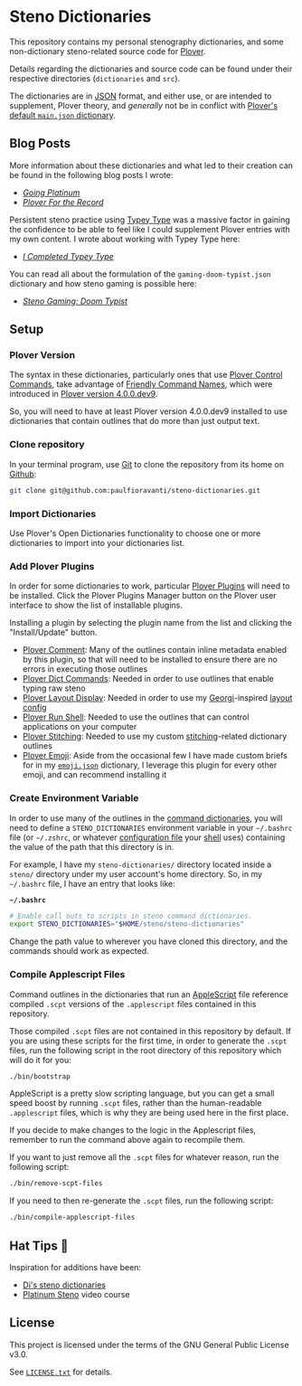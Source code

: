 # Steno Dictionaries

This repository contains my personal stenography dictionaries, and
some non-dictionary steno-related source code for [Plover][].

Details regarding the dictionaries and source code can be found under their
respective directories (`dictionaries` and `src`).

The dictionaries are in [JSON][] format, and either use, or are intended to
supplement, Plover theory, and _generally_ not be in conflict with [Plover's
default `main.json` dictionary][Plover main.json].

## Blog Posts

More information about these dictionaries and what led to their creation can
be found in the following blog posts I wrote:

- _[Going Platinum][]_
- _[Plover For the Record][]_

Persistent steno practice using [Typey Type][] was a massive factor in gaining
the confidence to be able to feel like I could supplement Plover entries with my
own content. I wrote about working with Typey Type here:

- _[I Completed Typey Type][]_

You can read all about the formulation of the `gaming-doom-typist.json`
dictionary and how steno gaming is possible here:

- _[Steno Gaming: Doom Typist][]_

## Setup

### Plover Version

The syntax in these dictionaries, particularly ones that use [Plover Control
Commands][], take advantage of [Friendly Command Names][], which were introduced
in [Plover version 4.0.0.dev9][].

So, you will need to have at least Plover version 4.0.0.dev9 installed to use
dictionaries that contain outlines that do more than just output text.

### Clone repository

In your terminal program, use [Git][] to clone the repository from its home on
[Github][]:

```sh
git clone git@github.com:paulfioravanti/steno-dictionaries.git
```

### Import Dictionaries

Use Plover's Open Dictionaries functionality to choose one or more dictionaries
to import into your dictionaries list.

### Add Plover Plugins

In order for some dictionaries to work, particular [Plover Plugins][] will
need to be installed. Click the Plover Plugins Manager button on the Plover
user interface to show the list of installable plugins.

Installing a plugin by selecting the plugin name from the list and clicking the
"Install/Update" button.

- [Plover Comment][]: Many of the outlines contain inline metadata enabled by
  this plugin, so that will need to be installed to ensure there are no errors
  in executing those outlines
- [Plover Dict Commands][]: Needed in order to use outlines that enable typing
  raw steno
- [Plover Layout Display][]: Needed in order to use my [Georgi][]-inspired
  [layout config][]
- [Plover Run Shell][]: Needed to use the outlines that can control applications
  on your computer
- [Plover Stitching][]: Needed to use my custom [stitching][]-related dictionary
  outlines
- [Plover Emoji][]: Aside from the occasional few I have made custom briefs for
  in my [`emoji.json`][] dictionary, I leverage this plugin for every other
  emoji, and can recommend installing it

### Create Environment Variable

In order to use many of the outlines in the [command dictionaries][], you will
need to define a `STENO_DICTIONARIES` environment variable in your `~/.bashrc`
file (or `~/.zshrc`, or whatever [configuration file][] your [shell][] uses)
containing the value of the path that this directory is in.

For example, I have my `steno-dictionaries/` directory located inside a
`steno/` directory under my user account's home directory. So, in my
`~/.bashrc` file, I have an entry that looks like:

**`~/.bashrc`**

```sh
# Enable call outs to scripts in steno command dictionaries.
export STENO_DICTIONARIES="$HOME/steno/steno-dictionaries"
```

Change the path value to wherever you have cloned this directory, and the
commands should work as expected.

### Compile Applescript Files

Command outlines in the dictionaries that run an [AppleScript][] file reference
compiled `.scpt` versions of the `.applescript` files contained in this
repository.

Those compiled `.scpt` files are not contained in this repository by default.
If you are using these scripts for the first time, in order to generate the
`.scpt` files, run the following script in the root directory of this repository
which will do it for you:

```sh
./bin/bootstrap
```

AppleScript is a pretty slow scripting language, but you can get a small speed
boost by running `.scpt` files, rather than the human-readable `.applescript`
files, which is why they are being used here in the first place.

If you decide to make changes to the logic in the Applescript files, remember to
run the command above again to recompile them.

If you want to just remove all the `.scpt` files for whatever reason, run the
following script:

```sh
./bin/remove-scpt-files
```

If you need to then re-generate the `.scpt` files, run the following script:

```sh
./bin/compile-applescript-files
```

## Hat Tips :tophat:

Inspiration for additions have been:

- [Di's steno dictionaries][]
- [Platinum Steno][] video course

## License

This project is licensed under the terms of the GNU General Public License v3.0.

See [`LICENSE.txt`][] for details.

[AppleScript]: https://en.wikipedia.org/wiki/AppleScript
[command dictionaries]: ./dictionaries/command
[configuration file]: https://en.wikipedia.org/wiki/Configuration_file
[Di's steno dictionaries]: https://github.com/didoesdigital/steno-dictionaries
[`emoji.json`]: ./dictionaries/emoji.json
[Friendly Command Names]: https://github.com/openstenoproject/plover/wiki/Dictionary-Format#friendly-command-names
[Georgi]: https://www.gboards.ca/product/georgi
[Going Platinum]: https://www.paulfioravanti.com/blog/going-platinum/
[Git]: https://git-scm.com/
[GitHub]: https://github.com/
[I Completed Typey Type]: https://www.paulfioravanti.com/blog/completed-typey-type/
[JSON]: https://en.wikipedia.org/wiki/JSON
[layout config]: ./src/plover-layout-display.json
[`LICENSE.txt`]: ./LICENSE.txt
[Platinum Steno]: https://www.youtube.com/channel/UC-bfgyMjBdFuzhuL4Ff6XqA
[Plover]: http://www.openstenoproject.org/plover/
[Plover Control Commands]: https://github.com/openstenoproject/plover/wiki/Dictionary-Format#plover-control-commands
[Plover Comment]: https://github.com/user202729/plover-comment
[Plover Dict Commands]: https://github.com/KoiOates/plover_dict_commands
[Plover Emoji]: https://github.com/morinted/plover_emoji
[Plover For the Record]: https://www.paulfioravanti.com/blog/plover-for-the-record/
[Plover Layout Display]: https://github.com/morinted/plover_layout_display
[Plover main.json]: https://github.com/openstenoproject/plover/blob/master/plover/assets/main.json
[Plover Plugins]: https://github.com/openstenoproject/plover/wiki/Plugins
[Plover Run Shell]: https://github.com/user202729/plover_run_shell
[Plover Stitching]: https://github.com/morinted/plover_stitching
[Plover version 4.0.0.dev9]: https://github.com/openstenoproject/plover/releases/tag/v4.0.0.dev9
[shell]: https://en.wikipedia.org/wiki/Shell_(computing)
[Steno Gaming: Doom Typist]: https://www.paulfioravanti.com/blog/steno-gaming-doom-typist/
[stitching]: http://ilovesteno.com/2015/03/12/theory-thursday-stitching/
[Typey Type]: https://didoesdigital.com/typey-type/

